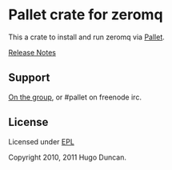 # Pallet crate for zeromq

This a crate to install and run zeromq via [Pallet](http://pallet.github.com/pallet).

[Release Notes](https://github.com/pallet/zeromq-crate/blob/master/ReleaseNotes.md)

## Support

[On the group](http://groups.google.com/group/pallet-clj), or #pallet on freenode irc.

## License

Licensed under [EPL](http://www.eclipse.org/legal/epl-v10.html)

Copyright 2010, 2011 Hugo Duncan.
